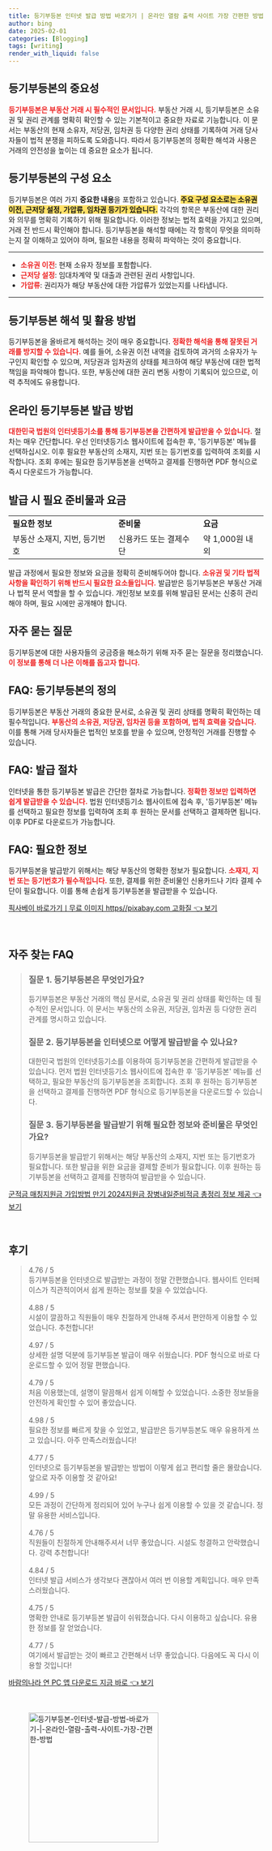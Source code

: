 ```yaml
---
title: 등기부등본 인터넷 발급 방법 바로가기 | 온라인 열람 출력 사이트 가장 간편한 방법
author: bing
date: 2025-02-01
categories: [Blogging]
tags: [writing]
render_with_liquid: false
---
```



<h2 id='등기부등본의 중요성'>등기부등본의 중요성</h2>

<p><b><span style="color: #ee2323;">등기부등본은 부동산 거래 시 필수적인 문서입니다.</span></b> 부동산 거래 시, 등기부등본은 소유권 및 권리 관계를 명확히 확인할 수 있는 기본적이고 중요한 자료로 기능합니다. 이 문서는 부동산의 현재 소유자, 저당권, 임차권 등 다양한 권리 상태를 기록하여 거래 당사자들이 법적 분쟁을 피하도록 도와줍니다. 따라서 등기부등본의 정확한 해석과 사용은 거래의 안전성을 높이는 데 중요한 요소가 됩니다.</p>

<h2 id='등기부등본의 구성 요소'>등기부등본의 구성 요소</h2>

<p>등기부등본은 여러 가지 <b>중요한 내용</b>을 포함하고 있습니다. <b><span style="background-color: #ffe066;">주요 구성 요소로는 소유권 이전, 근저당 설정, 가압류, 임차권 등기가 있습니다.</span></b> 각각의 항목은 부동산에 대한 권리와 의무를 명확히 기록하기 위해 필요합니다. 이러한 정보는 법적 효력을 가지고 있으며, 거래 전 반드시 확인해야 합니다. 등기부등본을 해석할 때에는 각 항목이 무엇을 의미하는지 잘 이해하고 있어야 하며, 필요한 내용을 정확히 파악하는 것이 중요합니다.</p>

<hr />

<ul>
    <li><b><span style="color: #ee2323;">소유권 이전</span></b>: 현재 소유자 정보를 포함합니다.</li>
    <li><b><span style="color: #ee2323;">근저당 설정</span></b>: 임대차계약 및 대출과 관련된 권리 사항입니다.</li>
    <li><b><span style="color: #ee2323;">가압류</span></b>: 권리자가 해당 부동산에 대한 가압류가 있었는지를 나타냅니다.</li>
</ul>

<hr />

<h2 id='등기부등본 해석 및 활용 방법'>등기부등본 해석 및 활용 방법</h2>

<p>등기부등본을 올바르게 해석하는 것이 매우 중요합니다. <b><span style="color: #ee2323;">정확한 해석을 통해 잘못된 거래를 방지할 수 있습니다.</span></b> 예를 들어, 소유권 이전 내역을 검토하여 과거의 소유자가 누구인지 확인할 수 있으며, 저당권과 임차권의 상태를 체크하여 해당 부동산에 대한 법적 책임을 파악해야 합니다. 또한, 부동산에 대한 권리 변동 사항이 기록되어 있으므로, 이력 추적에도 유용합니다.</p>

<h2 id='온라인 등기부등본 발급 방법'>온라인 등기부등본 발급 방법</h2>

<p><b><span style="color: #ee2323;">대한민국 법원의 인터넷등기소를 통해 등기부등본을 간편하게 발급받을 수 있습니다.</span></b> 절차는 매우 간단합니다. 우선 인터넷등기소 웹사이트에 접속한 후, '등기부등본' 메뉴를 선택하십시오. 이후 필요한 부동산의 소재지, 지번 또는 등기번호를 입력하여 조회를 시작합니다. 조회 후에는 필요한 등기부등본을 선택하고 결제를 진행하면 PDF 형식으로 즉시 다운로드가 가능합니다.</p>

<h2 id='발급 시 필요 준비물과 요금'>발급 시 필요 준비물과 요금</h2>

<table>
    <tr>
        <td><b>필요한 정보</b></td>
        <td><b>준비물</b></td>
        <td><b>요금</b></td>
    </tr>
    <tr>
        <td>부동산 소재지, 지번, 등기번호</td>
        <td>신용카드 또는 결제수단</td>
        <td>약 1,000원 내외</td>
    </tr>
</table>

<p>발급 과정에서 필요한 정보와 요금을 정확히 준비해두어야 합니다. <b><span style="color: #ee2323;">소유권 및 기타 법적 사항을 확인하기 위해 반드시 필요한 요소들입니다.</span></b> 발급받은 등기부등본은 부동산 거래나 법적 문서 역할을 할 수 있습니다. 개인정보 보호를 위해 발급된 문서는 신중히 관리해야 하며, 필요 시에만 공개해야 합니다.</p>

<h2 id='자주 묻는 질문'>자주 묻는 질문</h2>

<p>등기부등본에 대한 사용자들의 궁금증을 해소하기 위해 자주 묻는 질문을 정리했습니다. <b><span style="color: #ee2323;">이 정보를 통해 더 나은 이해를 돕고자 합니다.</span></b></p>

<h2 id='FAQ: 등기부등본의 정의'>FAQ: 등기부등본의 정의</h2>

<p>등기부등본은 부동산 거래의 중요한 문서로, 소유권 및 권리 상태를 명확히 확인하는 데 필수적입니다. <b><span style="color: #ee2323;">부동산의 소유권, 저당권, 임차권 등을 포함하며, 법적 효력을 갖습니다.</span></b> 이를 통해 거래 당사자들은 법적인 보호를 받을 수 있으며, 안정적인 거래를 진행할 수 있습니다.</p>

<h2 id='FAQ: 발급 절차'>FAQ: 발급 절차</h2>

<p>인터넷을 통한 등기부등본 발급은 간단한 절차로 가능합니다. <b><span style="color: #ee2323;">정확한 정보만 입력하면 쉽게 발급받을 수 있습니다.</span></b> 법원 인터넷등기소 웹사이트에 접속 후, '등기부등본' 메뉴를 선택하고 필요한 정보를 입력하여 조회 후 원하는 문서를 선택하고 결제하면 됩니다. 이후 PDF로 다운로드가 가능합니다.</p>

<h2 id='FAQ: 필요한 정보'>FAQ: 필요한 정보</h2>

<p>등기부등본을 발급받기 위해서는 해당 부동산의 명확한 정보가 필요합니다. <b><span style="color: #ee2323;">소재지, 지번 또는 등기번호가 필수적입니다.</span></b> 또한, 결제를 위한 준비물인 신용카드나 기타 결제 수단이 필요합니다. 이를 통해 손쉽게 등기부등본을 발급받을 수 있습니다.</p>


<p><a class="click-button" title="픽사베이 바로가기ㅣ무료 이미지 https//pixabay.com 고화질" href="https://blackassets.github.io/posts/%ED%94%BD%EC%82%AC%EB%B2%A0%EC%9D%B4-%EB%B0%94%EB%A1%9C%EA%B0%80%EA%B8%B0%E3%85%A3%EB%AC%B4%EB%A3%8C-%EC%9D%B4%EB%AF%B8%EC%A7%80-httpspixabay.com-%EA%B3%A0%ED%99%94%EC%A7%88/" rel="dofollow">픽사베이 바로가기ㅣ무료 이미지 https//pixabay.com 고화질 👈 보기</a></p><br>
<h2 id='자주_찾는_FAQ'>자주 찾는 FAQ</h2>
<div itemscope="" itemtype="https://schema.org/FAQPage"> 
<blockquote> 
<div itemscope="" itemprop="mainEntity" itemtype="https://schema.org/Question"> 
<h3 itemprop="name">질문 1. 등기부등본은 무엇인가요?</h3> 
<div itemscope="" itemprop="acceptedAnswer" itemtype="https://schema.org/Answer"> 
<span itemprop="text"> 
<p>등기부등본은 부동산 거래의 핵심 문서로, 소유권 및 권리 상태를 확인하는 데 필수적인 문서입니다. 이 문서는 부동산의 소유권, 저당권, 임차권 등 다양한 권리 관계를 명시하고 있습니다.</p> 
</span> 
</div> 
</div> 

<div itemscope="" itemprop="mainEntity" itemtype="https://schema.org/Question"> 
<h3 itemprop="name">질문 2. 등기부등본을 인터넷으로 어떻게 발급받을 수 있나요?</h3> 
<div itemscope="" itemprop="acceptedAnswer" itemtype="https://schema.org/Answer"> 
<span itemprop="text"> 
<p>대한민국 법원의 인터넷등기소를 이용하여 등기부등본을 간편하게 발급받을 수 있습니다. 먼저 법원 인터넷등기소 웹사이트에 접속한 후 '등기부등본' 메뉴를 선택하고, 필요한 부동산의 등기부등본을 조회합니다. 조회 후 원하는 등기부등본을 선택하고 결제를 진행하면 PDF 형식으로 등기부등본을 다운로드할 수 있습니다.</p> 
</span> 
</div> 
</div> 

<div itemscope="" itemprop="mainEntity" itemtype="https://schema.org/Question"> 
<h3 itemprop="name">질문 3. 등기부등본을 발급받기 위해 필요한 정보와 준비물은 무엇인가요?</h3> 
<div itemscope="" itemprop="acceptedAnswer" itemtype="https://schema.org/Answer"> 
<span itemprop="text"> 
<p>등기부등본을 발급받기 위해서는 해당 부동산의 소재지, 지번 또는 등기번호가 필요합니다. 또한 발급을 위한 요금을 결제할 준비가 필요합니다. 이후 원하는 등기부등본을 선택하고 결제를 진행하여 발급받을 수 있습니다.</p> 
</span> 
</div> 
</div> 

</blockquote> 
</div>
<p><a class="click-button" title="군적금 매칭지원금 가입방법 만기 2024지원금 장병내일준비적금 총정리 정보 제공" href="https://blackassets.github.io/posts/%EA%B5%B0%EC%A0%81%EA%B8%88-%EB%A7%A4%EC%B9%AD%EC%A7%80%EC%9B%90%EA%B8%88-%EA%B0%80%EC%9E%85%EB%B0%A9%EB%B2%95-%EB%A7%8C%EA%B8%B0-2024%EC%A7%80%EC%9B%90%EA%B8%88-%EC%9E%A5%EB%B3%91%EB%82%B4%EC%9D%BC%EC%A4%80%EB%B9%84%EC%A0%81%EA%B8%88-%EC%B4%9D%EC%A0%95%EB%A6%AC-%EC%A0%95%EB%B3%B4-%EC%A0%9C%EA%B3%B5/" rel="dofollow">군적금 매칭지원금 가입방법 만기 2024지원금 장병내일준비적금 총정리 정보 제공 👈 보기</a></p><br>
<h2 id='후기'>후기</h2>
<div itemscope itemtype="https://schema.org/Product">
  <blockquote>
  <div itemprop="review" itemscope itemtype="https://schema.org/Review">
      <div itemprop="reviewRating" itemscope itemtype="https://schema.org/Rating"> <span itemprop="ratingValue">4.76</span> / <span itemprop="bestRating">5</span> </div>
      <span itemprop="reviewBody">등기부등본을 인터넷으로 발급받는 과정이 정말 간편했습니다. 웹사이트 인터페이스가 직관적이어서 쉽게 원하는 정보를 찾을 수 있었습니다.</span>
  </div>
  <br>
  <div itemprop="review" itemscope itemtype="https://schema.org/Review">
      <div itemprop="reviewRating" itemscope itemtype="https://schema.org/Rating"> <span itemprop="ratingValue">4.88</span> / <span itemprop="bestRating">5</span> </div>
      <span itemprop="reviewBody">시설이 깔끔하고 직원들이 매우 친절하게 안내해 주셔서 편안하게 이용할 수 있었습니다. 추천합니다!</span>
  </div>
  <br>
  <div itemprop="review" itemscope itemtype="https://schema.org/Review">
      <div itemprop="reviewRating" itemscope itemtype="https://schema.org/Rating"> <span itemprop="ratingValue">4.97</span> / <span itemprop="bestRating">5</span> </div>
      <span itemprop="reviewBody">상세한 설명 덕분에 등기부등본 발급이 매우 쉬웠습니다. PDF 형식으로 바로 다운로드할 수 있어 정말 편했습니다.</span>
  </div>
  <br>
  <div itemprop="review" itemscope itemtype="https://schema.org/Review">
      <div itemprop="reviewRating" itemscope itemtype="https://schema.org/Rating"> <span itemprop="ratingValue">4.79</span> / <span itemprop="bestRating">5</span> </div>
      <span itemprop="reviewBody">처음 이용했는데, 설명이 말끔해서 쉽게 이해할 수 있었습니다. 소중한 정보들을 안전하게 확인할 수 있어 좋았습니다.</span>
  </div>
  <br>
  <div itemprop="review" itemscope itemtype="https://schema.org/Review">
      <div itemprop="reviewRating" itemscope itemtype="https://schema.org/Rating"> <span itemprop="ratingValue">4.98</span> / <span itemprop="bestRating">5</span> </div>
      <span itemprop="reviewBody">필요한 정보를 빠르게 찾을 수 있었고, 발급받은 등기부등본도 매우 유용하게 쓰고 있습니다. 아주 만족스러웠습니다!</span>
  </div>
  <br>
  <div itemprop="review" itemscope itemtype="https://schema.org/Review">
      <div itemprop="reviewRating" itemscope itemtype="https://schema.org/Rating"> <span itemprop="ratingValue">4.77</span> / <span itemprop="bestRating">5</span> </div>
      <span itemprop="reviewBody">인터넷으로 등기부등본을 발급받는 방법이 이렇게 쉽고 편리할 줄은 몰랐습니다. 앞으로 자주 이용할 것 같아요!</span>
  </div>
  <br>
  <div itemprop="review" itemscope itemtype="https://schema.org/Review">
      <div itemprop="reviewRating" itemscope itemtype="https://schema.org/Rating"> <span itemprop="ratingValue">4.99</span> / <span itemprop="bestRating">5</span> </div>
      <span itemprop="reviewBody">모든 과정이 간단하게 정리되어 있어 누구나 쉽게 이용할 수 있을 것 같습니다. 정말 유용한 서비스입니다.</span>
  </div>
  <br>
  <div itemprop="review" itemscope itemtype="https://schema.org/Review">
      <div itemprop="reviewRating" itemscope itemtype="https://schema.org/Rating"> <span itemprop="ratingValue">4.76</span> / <span itemprop="bestRating">5</span> </div>
      <span itemprop="reviewBody">직원들이 친절하게 안내해주셔서 너무 좋았습니다. 시설도 청결하고 안락했습니다. 강력 추천합니다!</span>
  </div>
  <br>
  <div itemprop="review" itemscope itemtype="https://schema.org/Review">
      <div itemprop="reviewRating" itemscope itemtype="https://schema.org/Rating"> <span itemprop="ratingValue">4.84</span> / <span itemprop="bestRating">5</span> </div>
      <span itemprop="reviewBody">인터넷 발급 서비스가 생각보다 괜찮아서 여러 번 이용할 계획입니다. 매우 만족스러웠습니다.</span>
  </div>
  <br>
  <div itemprop="review" itemscope itemtype="https://schema.org/Review">
      <div itemprop="reviewRating" itemscope itemtype="https://schema.org/Rating"> <span itemprop="ratingValue">4.75</span> / <span itemprop="bestRating">5</span> </div>
      <span itemprop="reviewBody">명확한 안내로 등기부등본 발급이 쉬워졌습니다. 다시 이용하고 싶습니다. 유용한 정보를 잘 얻었습니다.</span>
  </div>
  <br>
  <div itemprop="review" itemscope itemtype="https://schema.org/Review">
      <div itemprop="reviewRating" itemscope itemtype="https://schema.org/Rating"> <span itemprop="ratingValue">4.77</span> / <span itemprop="bestRating">5</span> </div>
      <span itemprop="reviewBody">여기에서 발급받는 것이 빠르고 간편해서 너무 좋았습니다. 다음에도 꼭 다시 이용할 것입니다!</span>
  </div>
  </blockquote>
</div>
<p><a class="click-button" title="바람의나라 연 PC 앱 다운로드 지금 바로" href="https://blackassets.github.io/posts/%EB%B0%94%EB%9E%8C%EC%9D%98%EB%82%98%EB%9D%BC-%EC%97%B0-PC-%EC%95%B1-%EB%8B%A4%EC%9A%B4%EB%A1%9C%EB%93%9C-%EC%A7%80%EA%B8%88-%EB%B0%94%EB%A1%9C/" rel="dofollow">바람의나라 연 PC 앱 다운로드 지금 바로 👈 보기</a></p><br>
<figure class="image"><img src="https://blackassets.github.io/assets/img/thumbnail/등기부등본-인터넷-발급-방법-바로가기-|-온라인-열람-출력-사이트-가장-간편한-방법.webp" alt="등기부등본-인터넷-발급-방법-바로가기-|-온라인-열람-출력-사이트-가장-간편한-방법" width="256" height="256"></figure>